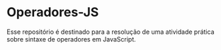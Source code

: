 # Operadores-JS
Esse repositório é destinado para a resolução de uma atividade prática sobre sintaxe de operadores em JavaScript.
